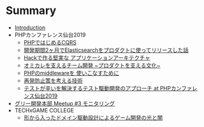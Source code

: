 # Summary

* [Introduction](README.md)
* PHPカンファレンス仙台2019
    * [PHPではじめるCQRS](./phpconsen2019/cqrs.md)
    * [開発期間2ヶ月でElasticsearchをプロダクトに使ってリリースした話](./phpconsen2019/elasticsearch.md)
    * [Hackで作る堅実な アプリケーションアーキテクチャ](./phpconsen2019/Hack-application-architecture.md)
    * [オミカレを支えるチーム開発 ~プロダクトを支える文化~](./phpconsen2019/lunch-session.md)
    * [PHPのmiddlewareを 使いこなすために](./phpconsen2019/php-middleware.md)
    * [再発防止策を考える技術](./phpconsen2019/relapse_prevention.md)
    * [テストが辛いを解決するテスト駆動開発のアプローチ at PHPカンファレンス仙台2019](./phpconsen2019/test_driven.md)
* [グリー開発本部 Meetup #3 モニタリング](./gree_monitoring/README.md)
* TECHxGAME COLLEGE
    *  [形から入ったドメイン駆動設計によるゲーム開発の光と闇](./TECHGAMECOLLEGE/20191023/README.md)